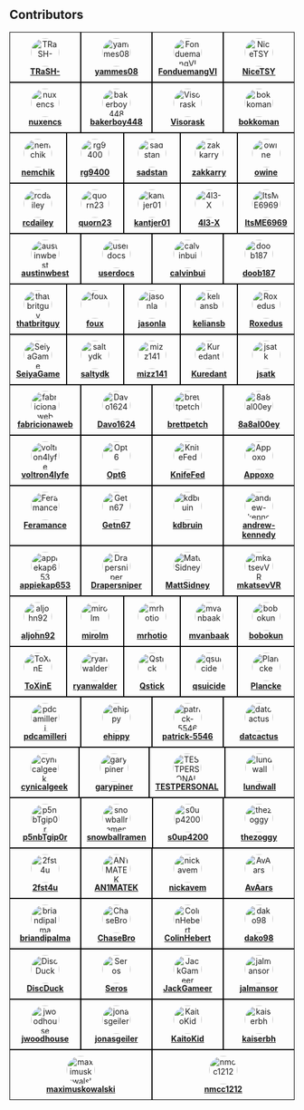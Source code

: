 ## Contributors

<!-- readme: contributors -start -->
<div style="display: flex; flex-wrap: wrap;">
<div style="flex: 1 1 20%; border: 1px solid black; box-sizing: border-box; padding: 10px; text-align: center;">
      <img src="https://avatars.githubusercontent.com/u/6155095?v=4&v=4" style="width: 50px; border-radius: 50%;" alt="TRaSH-">
      <br>
      <b><a href="https://github.com/TRaSH-">TRaSH-</a></b>
    </div>
<div style="flex: 1 1 20%; border: 1px solid black; box-sizing: border-box; padding: 10px; text-align: center;">
      <img src="https://avatars.githubusercontent.com/u/111231042?v=4&v=4" style="width: 50px; border-radius: 50%;" alt="yammes08">
      <br>
      <b><a href="https://github.com/yammes08">yammes08</a></b>
    </div>
<div style="flex: 1 1 20%; border: 1px solid black; box-sizing: border-box; padding: 10px; text-align: center;">
      <img src="https://avatars.githubusercontent.com/u/15520607?v=4&v=4" style="width: 50px; border-radius: 50%;" alt="FonduemangVI">
      <br>
      <b><a href="https://github.com/FonduemangVI">FonduemangVI</a></b>
    </div>
<div style="flex: 1 1 20%; border: 1px solid black; box-sizing: border-box; padding: 10px; text-align: center;">
      <img src="https://avatars.githubusercontent.com/u/38940602?v=4&v=4" style="width: 50px; border-radius: 50%;" alt="NiceTSY">
      <br>
      <b><a href="https://github.com/NiceTSY">NiceTSY</a></b>
    </div>
<div style="flex: 1 1 20%; border: 1px solid black; box-sizing: border-box; padding: 10px; text-align: center;">
      <img src="https://avatars.githubusercontent.com/u/47067662?v=4&v=4" style="width: 50px; border-radius: 50%;" alt="nuxencs">
      <br>
      <b><a href="https://github.com/nuxencs">nuxencs</a></b>
    </div>
<div style="flex: 1 1 20%; border: 1px solid black; box-sizing: border-box; padding: 10px; text-align: center;">
      <img src="https://avatars.githubusercontent.com/u/55419169?v=4&v=4" style="width: 50px; border-radius: 50%;" alt="bakerboy448">
      <br>
      <b><a href="https://github.com/bakerboy448">bakerboy448</a></b>
    </div>
<div style="flex: 1 1 20%; border: 1px solid black; box-sizing: border-box; padding: 10px; text-align: center;">
      <img src="https://avatars.githubusercontent.com/u/54461452?v=4&v=4" style="width: 50px; border-radius: 50%;" alt="Visorask">
      <br>
      <b><a href="https://github.com/Visorask">Visorask</a></b>
    </div>
<div style="flex: 1 1 20%; border: 1px solid black; box-sizing: border-box; padding: 10px; text-align: center;">
      <img src="https://avatars.githubusercontent.com/u/7511367?v=4&v=4" style="width: 50px; border-radius: 50%;" alt="bokkoman">
      <br>
      <b><a href="https://github.com/bokkoman">bokkoman</a></b>
    </div>
<div style="flex: 1 1 20%; border: 1px solid black; box-sizing: border-box; padding: 10px; text-align: center;">
      <img src="https://avatars.githubusercontent.com/u/725456?v=4&v=4" style="width: 50px; border-radius: 50%;" alt="nemchik">
      <br>
      <b><a href="https://github.com/nemchik">nemchik</a></b>
    </div>
<div style="flex: 1 1 20%; border: 1px solid black; box-sizing: border-box; padding: 10px; text-align: center;">
      <img src="https://avatars.githubusercontent.com/u/39887349?v=4&v=4" style="width: 50px; border-radius: 50%;" alt="rg9400">
      <br>
      <b><a href="https://github.com/rg9400">rg9400</a></b>
    </div>
<div style="flex: 1 1 20%; border: 1px solid black; box-sizing: border-box; padding: 10px; text-align: center;">
      <img src="https://avatars.githubusercontent.com/u/76420253?v=4&v=4" style="width: 50px; border-radius: 50%;" alt="sadstan">
      <br>
      <b><a href="https://github.com/sadstan">sadstan</a></b>
    </div>
<div style="flex: 1 1 20%; border: 1px solid black; box-sizing: border-box; padding: 10px; text-align: center;">
      <img src="https://avatars.githubusercontent.com/u/123845855?v=4&v=4" style="width: 50px; border-radius: 50%;" alt="zakkarry">
      <br>
      <b><a href="https://github.com/zakkarry">zakkarry</a></b>
    </div>
<div style="flex: 1 1 20%; border: 1px solid black; box-sizing: border-box; padding: 10px; text-align: center;">
      <img src="https://avatars.githubusercontent.com/u/4283702?v=4&v=4" style="width: 50px; border-radius: 50%;" alt="owine">
      <br>
      <b><a href="https://github.com/owine">owine</a></b>
    </div>
<div style="flex: 1 1 20%; border: 1px solid black; box-sizing: border-box; padding: 10px; text-align: center;">
      <img src="https://avatars.githubusercontent.com/u/1768054?v=4&v=4" style="width: 50px; border-radius: 50%;" alt="rcdailey">
      <br>
      <b><a href="https://github.com/rcdailey">rcdailey</a></b>
    </div>
<div style="flex: 1 1 20%; border: 1px solid black; box-sizing: border-box; padding: 10px; text-align: center;">
      <img src="https://avatars.githubusercontent.com/u/6703012?v=4&v=4" style="width: 50px; border-radius: 50%;" alt="quorn23">
      <br>
      <b><a href="https://github.com/quorn23">quorn23</a></b>
    </div>
<div style="flex: 1 1 20%; border: 1px solid black; box-sizing: border-box; padding: 10px; text-align: center;">
      <img src="https://avatars.githubusercontent.com/u/140897249?v=4&v=4" style="width: 50px; border-radius: 50%;" alt="kantjer01">
      <br>
      <b><a href="https://github.com/kantjer01">kantjer01</a></b>
    </div>
<div style="flex: 1 1 20%; border: 1px solid black; box-sizing: border-box; padding: 10px; text-align: center;">
      <img src="https://avatars.githubusercontent.com/u/108864960?v=4&v=4" style="width: 50px; border-radius: 50%;" alt="4l3-X">
      <br>
      <b><a href="https://github.com/4l3-X">4l3-X</a></b>
    </div>
<div style="flex: 1 1 20%; border: 1px solid black; box-sizing: border-box; padding: 10px; text-align: center;">
      <img src="https://avatars.githubusercontent.com/u/89707006?v=4&v=4" style="width: 50px; border-radius: 50%;" alt="ItsME6969">
      <br>
      <b><a href="https://github.com/ItsME6969">ItsME6969</a></b>
    </div>
<div style="flex: 1 1 20%; border: 1px solid black; box-sizing: border-box; padding: 10px; text-align: center;">
      <img src="https://avatars.githubusercontent.com/u/8321115?v=4&v=4" style="width: 50px; border-radius: 50%;" alt="austinwbest">
      <br>
      <b><a href="https://github.com/austinwbest">austinwbest</a></b>
    </div>
<div style="flex: 1 1 20%; border: 1px solid black; box-sizing: border-box; padding: 10px; text-align: center;">
      <img src="https://avatars.githubusercontent.com/u/16525024?v=4&v=4" style="width: 50px; border-radius: 50%;" alt="userdocs">
      <br>
      <b><a href="https://github.com/userdocs">userdocs</a></b>
    </div>
<div style="flex: 1 1 20%; border: 1px solid black; box-sizing: border-box; padding: 10px; text-align: center;">
      <img src="https://avatars.githubusercontent.com/u/3604363?v=4&v=4" style="width: 50px; border-radius: 50%;" alt="calvinbui">
      <br>
      <b><a href="https://github.com/calvinbui">calvinbui</a></b>
    </div>
<div style="flex: 1 1 20%; border: 1px solid black; box-sizing: border-box; padding: 10px; text-align: center;">
      <img src="https://avatars.githubusercontent.com/u/60312740?v=4&v=4" style="width: 50px; border-radius: 50%;" alt="doob187">
      <br>
      <b><a href="https://github.com/doob187">doob187</a></b>
    </div>
<div style="flex: 1 1 20%; border: 1px solid black; box-sizing: border-box; padding: 10px; text-align: center;">
      <img src="https://avatars.githubusercontent.com/u/10825337?v=4&v=4" style="width: 50px; border-radius: 50%;" alt="thatbritguy">
      <br>
      <b><a href="https://github.com/thatbritguy">thatbritguy</a></b>
    </div>
<div style="flex: 1 1 20%; border: 1px solid black; box-sizing: border-box; padding: 10px; text-align: center;">
      <img src="https://avatars.githubusercontent.com/u/246550?v=4&v=4" style="width: 50px; border-radius: 50%;" alt="foux">
      <br>
      <b><a href="https://github.com/foux">foux</a></b>
    </div>
<div style="flex: 1 1 20%; border: 1px solid black; box-sizing: border-box; padding: 10px; text-align: center;">
      <img src="https://avatars.githubusercontent.com/u/12141407?v=4&v=4" style="width: 50px; border-radius: 50%;" alt="jasonla">
      <br>
      <b><a href="https://github.com/jasonla">jasonla</a></b>
    </div>
<div style="flex: 1 1 20%; border: 1px solid black; box-sizing: border-box; padding: 10px; text-align: center;">
      <img src="https://avatars.githubusercontent.com/u/22099779?v=4&v=4" style="width: 50px; border-radius: 50%;" alt="keliansb">
      <br>
      <b><a href="https://github.com/keliansb">keliansb</a></b>
    </div>
<div style="flex: 1 1 20%; border: 1px solid black; box-sizing: border-box; padding: 10px; text-align: center;">
      <img src="https://avatars.githubusercontent.com/u/7110194?v=4&v=4" style="width: 50px; border-radius: 50%;" alt="Roxedus">
      <br>
      <b><a href="https://github.com/Roxedus">Roxedus</a></b>
    </div>
<div style="flex: 1 1 20%; border: 1px solid black; box-sizing: border-box; padding: 10px; text-align: center;">
      <img src="https://avatars.githubusercontent.com/u/40237982?v=4&v=4" style="width: 50px; border-radius: 50%;" alt="SeiyaGame">
      <br>
      <b><a href="https://github.com/SeiyaGame">SeiyaGame</a></b>
    </div>
<div style="flex: 1 1 20%; border: 1px solid black; box-sizing: border-box; padding: 10px; text-align: center;">
      <img src="https://avatars.githubusercontent.com/u/6587950?v=4&v=4" style="width: 50px; border-radius: 50%;" alt="saltydk">
      <br>
      <b><a href="https://github.com/saltydk">saltydk</a></b>
    </div>
<div style="flex: 1 1 20%; border: 1px solid black; box-sizing: border-box; padding: 10px; text-align: center;">
      <img src="https://avatars.githubusercontent.com/u/20839616?v=4&v=4" style="width: 50px; border-radius: 50%;" alt="mizz141">
      <br>
      <b><a href="https://github.com/mizz141">mizz141</a></b>
    </div>
<div style="flex: 1 1 20%; border: 1px solid black; box-sizing: border-box; padding: 10px; text-align: center;">
      <img src="https://avatars.githubusercontent.com/u/1890076?v=4&v=4" style="width: 50px; border-radius: 50%;" alt="Kuredant">
      <br>
      <b><a href="https://github.com/Kuredant">Kuredant</a></b>
    </div>
<div style="flex: 1 1 20%; border: 1px solid black; box-sizing: border-box; padding: 10px; text-align: center;">
      <img src="https://avatars.githubusercontent.com/u/1005550?v=4&v=4" style="width: 50px; border-radius: 50%;" alt="jsatk">
      <br>
      <b><a href="https://github.com/jsatk">jsatk</a></b>
    </div>
<div style="flex: 1 1 20%; border: 1px solid black; box-sizing: border-box; padding: 10px; text-align: center;">
      <img src="https://avatars.githubusercontent.com/u/15933?v=4&v=4" style="width: 50px; border-radius: 50%;" alt="fabricionaweb">
      <br>
      <b><a href="https://github.com/fabricionaweb">fabricionaweb</a></b>
    </div>
<div style="flex: 1 1 20%; border: 1px solid black; box-sizing: border-box; padding: 10px; text-align: center;">
      <img src="https://avatars.githubusercontent.com/u/85573606?v=4&v=4" style="width: 50px; border-radius: 50%;" alt="Davo1624">
      <br>
      <b><a href="https://github.com/Davo1624">Davo1624</a></b>
    </div>
<div style="flex: 1 1 20%; border: 1px solid black; box-sizing: border-box; padding: 10px; text-align: center;">
      <img src="https://avatars.githubusercontent.com/u/38706195?v=4&v=4" style="width: 50px; border-radius: 50%;" alt="brettpetch">
      <br>
      <b><a href="https://github.com/brettpetch">brettpetch</a></b>
    </div>
<div style="flex: 1 1 20%; border: 1px solid black; box-sizing: border-box; padding: 10px; text-align: center;">
      <img src="https://avatars.githubusercontent.com/u/109389709?v=4&v=4" style="width: 50px; border-radius: 50%;" alt="8a8al00ey">
      <br>
      <b><a href="https://github.com/8a8al00ey">8a8al00ey</a></b>
    </div>
<div style="flex: 1 1 20%; border: 1px solid black; box-sizing: border-box; padding: 10px; text-align: center;">
      <img src="https://avatars.githubusercontent.com/u/55123373?v=4&v=4" style="width: 50px; border-radius: 50%;" alt="voltron4lyfe">
      <br>
      <b><a href="https://github.com/voltron4lyfe">voltron4lyfe</a></b>
    </div>
<div style="flex: 1 1 20%; border: 1px solid black; box-sizing: border-box; padding: 10px; text-align: center;">
      <img src="https://avatars.githubusercontent.com/u/82363306?v=4&v=4" style="width: 50px; border-radius: 50%;" alt="Opt6">
      <br>
      <b><a href="https://github.com/Opt6">Opt6</a></b>
    </div>
<div style="flex: 1 1 20%; border: 1px solid black; box-sizing: border-box; padding: 10px; text-align: center;">
      <img src="https://avatars.githubusercontent.com/u/85502276?v=4&v=4" style="width: 50px; border-radius: 50%;" alt="KnifeFed">
      <br>
      <b><a href="https://github.com/KnifeFed">KnifeFed</a></b>
    </div>
<div style="flex: 1 1 20%; border: 1px solid black; box-sizing: border-box; padding: 10px; text-align: center;">
      <img src="https://avatars.githubusercontent.com/u/17850993?v=4&v=4" style="width: 50px; border-radius: 50%;" alt="Appoxo">
      <br>
      <b><a href="https://github.com/Appoxo">Appoxo</a></b>
    </div>
<div style="flex: 1 1 20%; border: 1px solid black; box-sizing: border-box; padding: 10px; text-align: center;">
      <img src="https://avatars.githubusercontent.com/u/38938175?v=4&v=4" style="width: 50px; border-radius: 50%;" alt="Feramance">
      <br>
      <b><a href="https://github.com/Feramance">Feramance</a></b>
    </div>
<div style="flex: 1 1 20%; border: 1px solid black; box-sizing: border-box; padding: 10px; text-align: center;">
      <img src="https://avatars.githubusercontent.com/u/51862012?v=4&v=4" style="width: 50px; border-radius: 50%;" alt="Getn67">
      <br>
      <b><a href="https://github.com/Getn67">Getn67</a></b>
    </div>
<div style="flex: 1 1 20%; border: 1px solid black; box-sizing: border-box; padding: 10px; text-align: center;">
      <img src="https://avatars.githubusercontent.com/u/3851711?v=4&v=4" style="width: 50px; border-radius: 50%;" alt="kdbruin">
      <br>
      <b><a href="https://github.com/kdbruin">kdbruin</a></b>
    </div>
<div style="flex: 1 1 20%; border: 1px solid black; box-sizing: border-box; padding: 10px; text-align: center;">
      <img src="https://avatars.githubusercontent.com/u/2387159?v=4&v=4" style="width: 50px; border-radius: 50%;" alt="andrew-kennedy">
      <br>
      <b><a href="https://github.com/andrew-kennedy">andrew-kennedy</a></b>
    </div>
<div style="flex: 1 1 20%; border: 1px solid black; box-sizing: border-box; padding: 10px; text-align: center;">
      <img src="https://avatars.githubusercontent.com/u/29512159?v=4&v=4" style="width: 50px; border-radius: 50%;" alt="appiekap653">
      <br>
      <b><a href="https://github.com/appiekap653">appiekap653</a></b>
    </div>
<div style="flex: 1 1 20%; border: 1px solid black; box-sizing: border-box; padding: 10px; text-align: center;">
      <img src="https://avatars.githubusercontent.com/u/27962761?v=4&v=4" style="width: 50px; border-radius: 50%;" alt="Drapersniper">
      <br>
      <b><a href="https://github.com/Drapersniper">Drapersniper</a></b>
    </div>
<div style="flex: 1 1 20%; border: 1px solid black; box-sizing: border-box; padding: 10px; text-align: center;">
      <img src="https://avatars.githubusercontent.com/u/45581528?v=4&v=4" style="width: 50px; border-radius: 50%;" alt="MattSidney">
      <br>
      <b><a href="https://github.com/MattSidney">MattSidney</a></b>
    </div>
<div style="flex: 1 1 20%; border: 1px solid black; box-sizing: border-box; padding: 10px; text-align: center;">
      <img src="https://avatars.githubusercontent.com/u/911677?v=4&v=4" style="width: 50px; border-radius: 50%;" alt="mkatsevVR">
      <br>
      <b><a href="https://github.com/mkatsevVR">mkatsevVR</a></b>
    </div>
<div style="flex: 1 1 20%; border: 1px solid black; box-sizing: border-box; padding: 10px; text-align: center;">
      <img src="https://avatars.githubusercontent.com/u/16975578?v=4&v=4" style="width: 50px; border-radius: 50%;" alt="aljohn92">
      <br>
      <b><a href="https://github.com/aljohn92">aljohn92</a></b>
    </div>
<div style="flex: 1 1 20%; border: 1px solid black; box-sizing: border-box; padding: 10px; text-align: center;">
      <img src="https://avatars.githubusercontent.com/u/9135358?v=4&v=4" style="width: 50px; border-radius: 50%;" alt="mirolm">
      <br>
      <b><a href="https://github.com/mirolm">mirolm</a></b>
    </div>
<div style="flex: 1 1 20%; border: 1px solid black; box-sizing: border-box; padding: 10px; text-align: center;">
      <img src="https://avatars.githubusercontent.com/u/26902309?v=4&v=4" style="width: 50px; border-radius: 50%;" alt="mrhotio">
      <br>
      <b><a href="https://github.com/mrhotio">mrhotio</a></b>
    </div>
<div style="flex: 1 1 20%; border: 1px solid black; box-sizing: border-box; padding: 10px; text-align: center;">
      <img src="https://avatars.githubusercontent.com/u/1928231?v=4&v=4" style="width: 50px; border-radius: 50%;" alt="mvanbaak">
      <br>
      <b><a href="https://github.com/mvanbaak">mvanbaak</a></b>
    </div>
<div style="flex: 1 1 20%; border: 1px solid black; box-sizing: border-box; padding: 10px; text-align: center;">
      <img src="https://avatars.githubusercontent.com/u/12660469?v=4&v=4" style="width: 50px; border-radius: 50%;" alt="bobokun">
      <br>
      <b><a href="https://github.com/bobokun">bobokun</a></b>
    </div>
<div style="flex: 1 1 20%; border: 1px solid black; box-sizing: border-box; padding: 10px; text-align: center;">
      <img src="https://avatars.githubusercontent.com/u/6205053?v=4&v=4" style="width: 50px; border-radius: 50%;" alt="ToXinE">
      <br>
      <b><a href="https://github.com/ToXinE">ToXinE</a></b>
    </div>
<div style="flex: 1 1 20%; border: 1px solid black; box-sizing: border-box; padding: 10px; text-align: center;">
      <img src="https://avatars.githubusercontent.com/u/10901150?v=4&v=4" style="width: 50px; border-radius: 50%;" alt="ryanwalder">
      <br>
      <b><a href="https://github.com/ryanwalder">ryanwalder</a></b>
    </div>
<div style="flex: 1 1 20%; border: 1px solid black; box-sizing: border-box; padding: 10px; text-align: center;">
      <img src="https://avatars.githubusercontent.com/u/376117?v=4&v=4" style="width: 50px; border-radius: 50%;" alt="Qstick">
      <br>
      <b><a href="https://github.com/Qstick">Qstick</a></b>
    </div>
<div style="flex: 1 1 20%; border: 1px solid black; box-sizing: border-box; padding: 10px; text-align: center;">
      <img src="https://avatars.githubusercontent.com/u/107214609?v=4&v=4" style="width: 50px; border-radius: 50%;" alt="qsuicide">
      <br>
      <b><a href="https://github.com/qsuicide">qsuicide</a></b>
    </div>
<div style="flex: 1 1 20%; border: 1px solid black; box-sizing: border-box; padding: 10px; text-align: center;">
      <img src="https://avatars.githubusercontent.com/u/1756802?v=4&v=4" style="width: 50px; border-radius: 50%;" alt="Plancke">
      <br>
      <b><a href="https://github.com/Plancke">Plancke</a></b>
    </div>
<div style="flex: 1 1 20%; border: 1px solid black; box-sizing: border-box; padding: 10px; text-align: center;">
      <img src="https://avatars.githubusercontent.com/u/1164501?v=4&v=4" style="width: 50px; border-radius: 50%;" alt="pdcamilleri">
      <br>
      <b><a href="https://github.com/pdcamilleri">pdcamilleri</a></b>
    </div>
<div style="flex: 1 1 20%; border: 1px solid black; box-sizing: border-box; padding: 10px; text-align: center;">
      <img src="https://avatars.githubusercontent.com/u/157220?v=4&v=4" style="width: 50px; border-radius: 50%;" alt="ehippy">
      <br>
      <b><a href="https://github.com/ehippy">ehippy</a></b>
    </div>
<div style="flex: 1 1 20%; border: 1px solid black; box-sizing: border-box; padding: 10px; text-align: center;">
      <img src="https://avatars.githubusercontent.com/u/65756895?v=4&v=4" style="width: 50px; border-radius: 50%;" alt="patrick-5546">
      <br>
      <b><a href="https://github.com/patrick-5546">patrick-5546</a></b>
    </div>
<div style="flex: 1 1 20%; border: 1px solid black; box-sizing: border-box; padding: 10px; text-align: center;">
      <img src="https://avatars.githubusercontent.com/u/107456394?v=4&v=4" style="width: 50px; border-radius: 50%;" alt="datcactus">
      <br>
      <b><a href="https://github.com/datcactus">datcactus</a></b>
    </div>
<div style="flex: 1 1 20%; border: 1px solid black; box-sizing: border-box; padding: 10px; text-align: center;">
      <img src="https://avatars.githubusercontent.com/u/12488767?v=4&v=4" style="width: 50px; border-radius: 50%;" alt="cynicalgeek">
      <br>
      <b><a href="https://github.com/cynicalgeek">cynicalgeek</a></b>
    </div>
<div style="flex: 1 1 20%; border: 1px solid black; box-sizing: border-box; padding: 10px; text-align: center;">
      <img src="https://avatars.githubusercontent.com/u/36236331?v=4&v=4" style="width: 50px; border-radius: 50%;" alt="garypiner">
      <br>
      <b><a href="https://github.com/garypiner">garypiner</a></b>
    </div>
<div style="flex: 1 1 20%; border: 1px solid black; box-sizing: border-box; padding: 10px; text-align: center;">
      <img src="https://avatars.githubusercontent.com/u/6664588?v=4&v=4" style="width: 50px; border-radius: 50%;" alt="TESTPERSONAL">
      <br>
      <b><a href="https://github.com/TESTPERSONAL">TESTPERSONAL</a></b>
    </div>
<div style="flex: 1 1 20%; border: 1px solid black; box-sizing: border-box; padding: 10px; text-align: center;">
      <img src="https://avatars.githubusercontent.com/u/23060984?v=4&v=4" style="width: 50px; border-radius: 50%;" alt="lundwall">
      <br>
      <b><a href="https://github.com/lundwall">lundwall</a></b>
    </div>
<div style="flex: 1 1 20%; border: 1px solid black; box-sizing: border-box; padding: 10px; text-align: center;">
      <img src="https://avatars.githubusercontent.com/u/32445075?v=4&v=4" style="width: 50px; border-radius: 50%;" alt="p5nbTgip0r">
      <br>
      <b><a href="https://github.com/p5nbTgip0r">p5nbTgip0r</a></b>
    </div>
<div style="flex: 1 1 20%; border: 1px solid black; box-sizing: border-box; padding: 10px; text-align: center;">
      <img src="https://avatars.githubusercontent.com/u/97920769?v=4&v=4" style="width: 50px; border-radius: 50%;" alt="snowballramen">
      <br>
      <b><a href="https://github.com/snowballramen">snowballramen</a></b>
    </div>
<div style="flex: 1 1 20%; border: 1px solid black; box-sizing: border-box; padding: 10px; text-align: center;">
      <img src="https://avatars.githubusercontent.com/u/18177310?v=4&v=4" style="width: 50px; border-radius: 50%;" alt="s0up4200">
      <br>
      <b><a href="https://github.com/s0up4200">s0up4200</a></b>
    </div>
<div style="flex: 1 1 20%; border: 1px solid black; box-sizing: border-box; padding: 10px; text-align: center;">
      <img src="https://avatars.githubusercontent.com/u/500882?v=4&v=4" style="width: 50px; border-radius: 50%;" alt="thezoggy">
      <br>
      <b><a href="https://github.com/thezoggy">thezoggy</a></b>
    </div>
<div style="flex: 1 1 20%; border: 1px solid black; box-sizing: border-box; padding: 10px; text-align: center;">
      <img src="https://avatars.githubusercontent.com/u/15257926?v=4&v=4" style="width: 50px; border-radius: 50%;" alt="2fst4u">
      <br>
      <b><a href="https://github.com/2fst4u">2fst4u</a></b>
    </div>
<div style="flex: 1 1 20%; border: 1px solid black; box-sizing: border-box; padding: 10px; text-align: center;">
      <img src="https://avatars.githubusercontent.com/u/15142596?v=4&v=4" style="width: 50px; border-radius: 50%;" alt="AN1MATEK">
      <br>
      <b><a href="https://github.com/AN1MATEK">AN1MATEK</a></b>
    </div>
<div style="flex: 1 1 20%; border: 1px solid black; box-sizing: border-box; padding: 10px; text-align: center;">
      <img src="https://avatars.githubusercontent.com/u/72708798?v=4&v=4" style="width: 50px; border-radius: 50%;" alt="nickavem">
      <br>
      <b><a href="https://github.com/nickavem">nickavem</a></b>
    </div>
<div style="flex: 1 1 20%; border: 1px solid black; box-sizing: border-box; padding: 10px; text-align: center;">
      <img src="https://avatars.githubusercontent.com/u/38613762?v=4&v=4" style="width: 50px; border-radius: 50%;" alt="AvAars">
      <br>
      <b><a href="https://github.com/AvAars">AvAars</a></b>
    </div>
<div style="flex: 1 1 20%; border: 1px solid black; box-sizing: border-box; padding: 10px; text-align: center;">
      <img src="https://avatars.githubusercontent.com/u/1597820?v=4&v=4" style="width: 50px; border-radius: 50%;" alt="briandipalma">
      <br>
      <b><a href="https://github.com/briandipalma">briandipalma</a></b>
    </div>
<div style="flex: 1 1 20%; border: 1px solid black; box-sizing: border-box; padding: 10px; text-align: center;">
      <img src="https://avatars.githubusercontent.com/u/290461?v=4&v=4" style="width: 50px; border-radius: 50%;" alt="ChaseBro">
      <br>
      <b><a href="https://github.com/ChaseBro">ChaseBro</a></b>
    </div>
<div style="flex: 1 1 20%; border: 1px solid black; box-sizing: border-box; padding: 10px; text-align: center;">
      <img src="https://avatars.githubusercontent.com/u/232139?v=4&v=4" style="width: 50px; border-radius: 50%;" alt="ColinHebert">
      <br>
      <b><a href="https://github.com/ColinHebert">ColinHebert</a></b>
    </div>
<div style="flex: 1 1 20%; border: 1px solid black; box-sizing: border-box; padding: 10px; text-align: center;">
      <img src="https://avatars.githubusercontent.com/u/8067383?v=4&v=4" style="width: 50px; border-radius: 50%;" alt="dako98">
      <br>
      <b><a href="https://github.com/dako98">dako98</a></b>
    </div>
<div style="flex: 1 1 20%; border: 1px solid black; box-sizing: border-box; padding: 10px; text-align: center;">
      <img src="https://avatars.githubusercontent.com/u/77843475?v=4&v=4" style="width: 50px; border-radius: 50%;" alt="DiscDuck">
      <br>
      <b><a href="https://github.com/DiscDuck">DiscDuck</a></b>
    </div>
<div style="flex: 1 1 20%; border: 1px solid black; box-sizing: border-box; padding: 10px; text-align: center;">
      <img src="https://avatars.githubusercontent.com/u/9016208?v=4&v=4" style="width: 50px; border-radius: 50%;" alt="Seros">
      <br>
      <b><a href="https://github.com/Seros">Seros</a></b>
    </div>
<div style="flex: 1 1 20%; border: 1px solid black; box-sizing: border-box; padding: 10px; text-align: center;">
      <img src="https://avatars.githubusercontent.com/u/2633890?v=4&v=4" style="width: 50px; border-radius: 50%;" alt="JackGameer">
      <br>
      <b><a href="https://github.com/JackGameer">JackGameer</a></b>
    </div>
<div style="flex: 1 1 20%; border: 1px solid black; box-sizing: border-box; padding: 10px; text-align: center;">
      <img src="https://avatars.githubusercontent.com/u/79274231?v=4&v=4" style="width: 50px; border-radius: 50%;" alt="jalmansor">
      <br>
      <b><a href="https://github.com/jalmansor">jalmansor</a></b>
    </div>
<div style="flex: 1 1 20%; border: 1px solid black; box-sizing: border-box; padding: 10px; text-align: center;">
      <img src="https://avatars.githubusercontent.com/u/23200350?v=4&v=4" style="width: 50px; border-radius: 50%;" alt="jwoodhouse">
      <br>
      <b><a href="https://github.com/jwoodhouse">jwoodhouse</a></b>
    </div>
<div style="flex: 1 1 20%; border: 1px solid black; box-sizing: border-box; padding: 10px; text-align: center;">
      <img src="https://avatars.githubusercontent.com/u/10259118?v=4&v=4" style="width: 50px; border-radius: 50%;" alt="jonasgeiler">
      <br>
      <b><a href="https://github.com/jonasgeiler">jonasgeiler</a></b>
    </div>
<div style="flex: 1 1 20%; border: 1px solid black; box-sizing: border-box; padding: 10px; text-align: center;">
      <img src="https://avatars.githubusercontent.com/u/9055441?v=4&v=4" style="width: 50px; border-radius: 50%;" alt="KaitoKid">
      <br>
      <b><a href="https://github.com/KaitoKid">KaitoKid</a></b>
    </div>
<div style="flex: 1 1 20%; border: 1px solid black; box-sizing: border-box; padding: 10px; text-align: center;">
      <img src="https://avatars.githubusercontent.com/u/41852205?v=4&v=4" style="width: 50px; border-radius: 50%;" alt="kaiserbh">
      <br>
      <b><a href="https://github.com/kaiserbh">kaiserbh</a></b>
    </div>
<div style="flex: 1 1 20%; border: 1px solid black; box-sizing: border-box; padding: 10px; text-align: center;">
      <img src="https://avatars.githubusercontent.com/u/13492750?v=4&v=4" style="width: 50px; border-radius: 50%;" alt="maximuskowalski">
      <br>
      <b><a href="https://github.com/maximuskowalski">maximuskowalski</a></b>
    </div>
<div style="flex: 1 1 20%; border: 1px solid black; box-sizing: border-box; padding: 10px; text-align: center;">
      <img src="https://avatars.githubusercontent.com/u/48334675?v=4&v=4" style="width: 50px; border-radius: 50%;" alt="nmcc1212">
      <br>
      <b><a href="https://github.com/nmcc1212">nmcc1212</a></b>
    </div>
</div>
<!-- readme: contributors -end -->